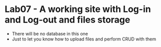 # Lab07 - A working site with Log-in and Log-out and files storage
* There will be no database in this one 
* Just to let you know how to upload files and perform CRUD with them
